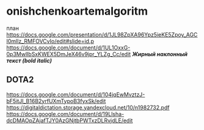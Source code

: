 # onishchenkoartemalgoritm
план https://docs.google.com/presentation/d/1JL98ZpXA96Ypz5ieKE5Zpoy_AGCI0mllz_RMFOVCvIo/edit#slide=id.p
https://docs.google.com/document/d/1UL1OxxG-0p3MwlIbSxKWEX5DmJeX46v9jpr_YLZg_Cc/edit 
            ***Жирный наклонный текст (bold italic)***
## DOTA2 
https://docs.google.com/document/d/104jqEwMvztzJ-bF5itJl_B16B2yrfUXmTypoB3fyxSk/edit
https://digitaldictation.storage.yandexcloud.net/10/n1982732.pdf
https://docs.google.com/document/d/19Llsha-dcDMAOpZAjafTJY0AzGNjtbPWTxzDLRvjdLE/edit
